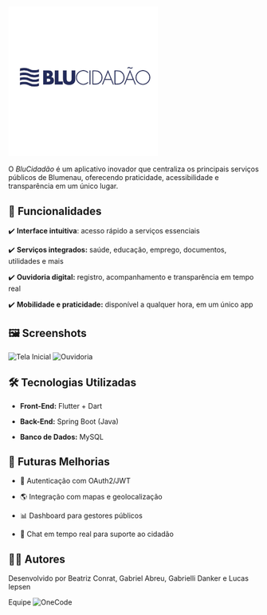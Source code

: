 # <p align="center">
  <img src="./screenshots/blucidadao.png" alt="BluCidadão" width="300"/>
</p>


O *BluCidadão* é um aplicativo inovador que centraliza os principais serviços públicos de Blumenau, oferecendo praticidade, acessibilidade e transparência em um único lugar.

## 🚀 Funcionalidades
  
  ✔️ **Interface intuitiva**: acesso rápido a serviços essenciais
  
  ✔️ **Serviços integrados:** saúde, educação, emprego, documentos, utilidades e mais
  
  ✔️ **Ouvidoria digital:** registro, acompanhamento e transparência em tempo real
  
  ✔️ **Mobilidade e praticidade:** disponível a qualquer hora, em um único app

## 🖼️ Screenshots

![Tela Inicial](./screenshots/tela_inicial.png)
![Ouvidoria](./screenshots/ouvidoria.png)

## 🛠️ Tecnologias Utilizadas

  - **Front-End:** Flutter + Dart
  
  - **Back-End:** Spring Boot (Java)
  
  - **Banco de Dados:** MySQL

## 🧩 Futuras Melhorias
  
  - 🔐 Autenticação com OAuth2/JWT
    
  - 🌎 Integração com mapas e geolocalização
    
  - 📊 Dashboard para gestores públicos
    
  - 💬 Chat em tempo real para suporte ao cidadão


## 👨‍💻 Autores
Desenvolvido por Beatriz Conrat, Gabriel Abreu, Gabrielli Danker e Lucas Iepsen

Equipe ![OneCode](./screenshots/ouvidoria.png)

